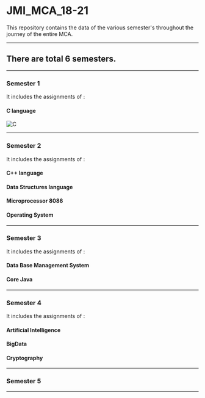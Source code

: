 # JMI_MCA_18-21
This repository contains the data of the various semester's throughout the journey of the entire MCA.

----------------------------------------------------------------------------------------------------
## There are total 6 semesters.
----------------------------------------------------------------------------------------------------
### Semester 1 

It includes the assignments of :
#### C language 

![C][logo]

[logo]: https://user-images.githubusercontent.com/36437758/79072406-7b46db00-7cfe-11ea-8ea4-add56a4d7d13.png

-----------------------------------------------------------------------------------------------------
### Semester 2 
It includes the assignments of :
#### C++ language 
#### Data Structures language 
#### Microprocessor 8086
#### Operating System 
-----------------------------------------------------------------------------------------------------
### Semester 3
It includes the assignments of :
#### Data Base Management System
#### Core Java
-----------------------------------------------------------------------------------------------------
### Semester 4
It includes the assignments of :
#### Artificial Intelligence
#### BigData
#### Cryptography
----------------------------------------------------------------------------------------------------
### Semester 5
----------------------------------------------------------------------------------------------------------------------
